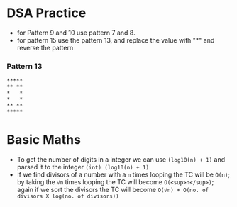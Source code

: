 # DSA Practice

- for Pattern 9 and 10 use pattern 7 and 8.
- for pattern 15 use the pattern 13, and replace the value with "\*" and reverse the pattern

### Pattern 13

```
*****
** **
*   *
*   *
** **
*****
```

# Basic Maths

- To get the number of digits in a integer we can use `(log10(n) + 1)` and parsed it to the integer `(int) (log10(n) + 1)`
- If we find divisors of a number with a `n` times looping the TC will be `O(n)`; by taking the `√n` times looping the TC will become `O(<sup>n</sup>)`; again if we sort the divisors the TC will become `O(√n) + O(no. of divisors X log(no. of divisors))`
